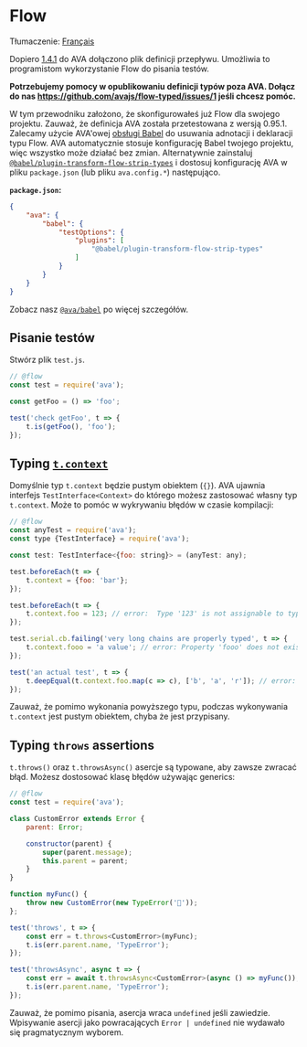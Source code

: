 # Flow

Tłumaczenie: [Français](https://github.com/avajs/ava-docs/blob/master/fr_FR/docs/recipes/flow.md)

Dopiero [1.4.1](https://github.com/avajs/ava/releases/tag/v1.4.1) do AVA dołączono plik definicji przepływu. Umożliwia to programistom wykorzystanie Flow do pisania testów.

**Potrzebujemy pomocy w opublikowaniu definicji typów poza AVA. Dołącz do nas https://github.com/avajs/flow-typed/issues/1 jeśli chcesz pomóc.**

W tym przewodniku założono, że skonfigurowałeś już Flow dla swojego projektu. Zauważ, że definicja AVA została przetestowana z wersją 0.95.1.
Zalecamy użycie AVA'owej [obsługi Babel](https://github.com/avajs/babel) do usuwania adnotacji i deklaracji typu Flow. AVA automatycznie stosuje konfigurację Babel twojego projektu, więc wszystko może działać bez zmian. Alternatywnie zainstaluj [`@babel/plugin-transform-flow-strip-types`](https://www.npmjs.com/package/@babel/plugin-transform-flow-strip-types) i dostosuj konfigurację AVA w pliku `package.json` (lub pliku `ava.config.*`) następująco.

**`package.json`:**

```json
{
	"ava": {
		"babel": {
			"testOptions": {
				"plugins": [
					"@babel/plugin-transform-flow-strip-types"
				]
			}
		}
	}
}
```

Zobacz nasz [`@ava/babel`](https://github.com/avajs/babel) po więcej szczegółów.

## Pisanie testów

Stwórz plik `test.js`.

```js
// @flow
const test = require('ava');

const getFoo = () => 'foo';

test('check getFoo', t => {
	t.is(getFoo(), 'foo');
});
```

## Typing [`t.context`](../01-writing-tests.md#test-context)

Domyślnie typ `t.context` będzie pustym obiektem (`{}`). AVA ujawnia interfejs `TestInterface<Context>` do którego możesz zastosować własny typ `t.context`. Może to pomóc w wykrywaniu błędów w czasie kompilacji:

```js
// @flow
const anyTest = require('ava');
const type {TestInterface} = require('ava');

const test: TestInterface<{foo: string}> = (anyTest: any);

test.beforeEach(t => {
	t.context = {foo: 'bar'};
});

test.beforeEach(t => {
	t.context.foo = 123; // error:  Type '123' is not assignable to type 'string'
});

test.serial.cb.failing('very long chains are properly typed', t => {
	t.context.fooo = 'a value'; // error: Property 'fooo' does not exist on type ''
});

test('an actual test', t => {
	t.deepEqual(t.context.foo.map(c => c), ['b', 'a', 'r']); // error: Property 'map' does not exist on type 'string'
});
```

Zauważ, że pomimo wykonania powyższego typu, podczas wykonywania `t.context` jest pustym obiektem, chyba że jest przypisany.

## Typing `throws` assertions

`t.throws()` oraz `t.throwsAsync()` asercje są typowane, aby zawsze zwracać błąd. Możesz dostosować klasę błędów używając generics:

```js
// @flow
const test = require('ava');

class CustomError extends Error {
	parent: Error;

	constructor(parent) {
		super(parent.message);
		this.parent = parent;
	}
}

function myFunc() {
	throw new CustomError(new TypeError('🙈'));
};

test('throws', t => {
	const err = t.throws<CustomError>(myFunc);
	t.is(err.parent.name, 'TypeError');
});

test('throwsAsync', async t => {
	const err = await t.throwsAsync<CustomError>(async () => myFunc());
	t.is(err.parent.name, 'TypeError');
});
```

Zauważ, że pomimo pisania, asercja wraca `undefined` jeśli zawiedzie. Wpisywanie asercji jako powracających `Error | undefined` nie wydawało się pragmatycznym wyborem.
